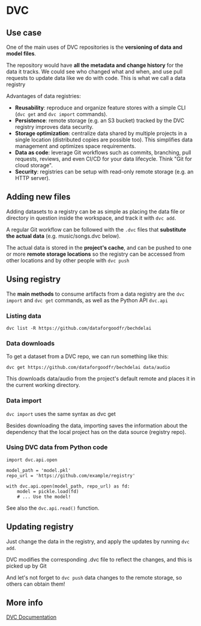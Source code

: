 # DVC

## Use case

One of the main uses of DVC repositories is the **versioning of data and model files**.

The repository would have **all the metadata and change history** for the data it tracks. We could see who changed what and when, and use pull requests to update data like we do with code. This is what we call a data registry

Advantages of data registries:
- **Reusability**: reproduce and organize feature stores with a simple CLI (`dvc get` and `dvc import` commands).
- **Persistence**: remote storage (e.g. an S3 bucket) tracked by the DVC registry improves data security.
- **Storage optimization**: centralize data shared by multiple projects in a single location (distributed copies are possible too). This simplifies data management and optimizes space requirements.
- **Data as code**: leverage Git workflows such as commits, branching, pull requests, reviews, and even CI/CD for your data lifecycle. Think "Git for cloud storage".
- **Security**: registries can be setup with read-only remote storage (e.g. an HTTP server).

## Adding new files

Adding datasets to a registry can be as simple as placing the data file or directory in question inside the workspace, and track it with `dvc add`.

A regular Git workflow can be followed with the `.dvc` files that **substitute the actual data** (e.g. music/songs.dvc below).

The actual data is stored in the **project's cache**, and can be pushed to one or more **remote storage locations** so the registry can be accessed from other locations and by other people with `dvc push`

## Using registry

The **main methods** to consume artifacts from a data registry are the `dvc import` and `dvc get` commands, as well as the Python API `dvc.api`

### Listing data

`dvc list -R https://github.com/dataforgoodfr/bechdelai`

### Data downloads

To get a dataset from a DVC repo, we can run something like this:

`dvc get https://github.com/dataforgoodfr/bechdelai data/audio`

This downloads data/audio from the project's default remote and places it in the current working directory.

### Data import

`dvc import` uses the same syntax as dvc get

Besides downloading the data, importing saves the information about the dependency that the local project has on the data source (registry repo).

### Using DVC data from Python code

```
import dvc.api.open

model_path = 'model.pkl'
repo_url = 'https://github.com/example/registry'

with dvc.api.open(model_path, repo_url) as fd:
    model = pickle.load(fd)
    # ... Use the model!
```

See also the `dvc.api.read()` function.

## Updating registry

Just change the data in the registry, and apply the updates by running `dvc add`.

DVC modifies the corresponding .dvc file to reflect the changes, and this is picked up by Git

And let's not forget to `dvc push` data changes to the remote storage, so others can obtain them!

## More info
[DVC Documentation](https://dvc.org/doc/use-cases/data-registries)